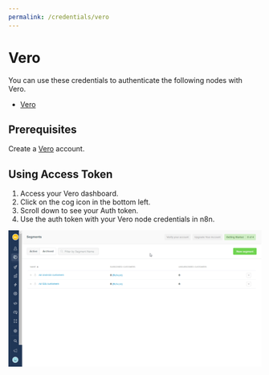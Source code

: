 ```yaml
---
permalink: /credentials/vero
---
```


# Vero

You can use these credentials to authenticate the following nodes with Vero.
- [Vero](../../nodes-library/nodes/Vero/README.md)

## Prerequisites

Create a [Vero](https://getvero.com/) account.

## Using Access Token

1. Access your Vero dashboard.
2. Click on the cog icon in the bottom left.
3. Scroll down to see your Auth token.
4. Use the auth token with your Vero node credentials in n8n.

![Getting Vero credentials](./using-access-token.gif)
